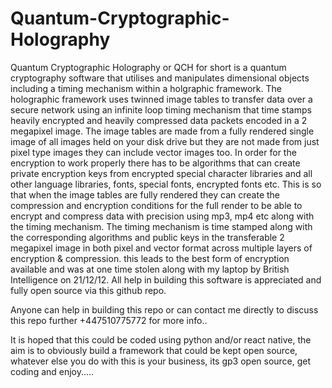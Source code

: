 # Quantum-Cryptographic-Holography
 Quantum Cryptographic Holography or QCH for short is a quantum cryptography software that utilises and manipulates dimensional objects including a timing mechanism within a holgraphic framework.  The holographic framework uses twinned image tables to transfer data over a secure network using an infinite loop timing mechanism that time stamps heavily encrypted and heavily compressed data packets encoded in a 2 megapixel image.  The image tables are made from a fully rendered single image of all images held on your disk drive but they are not made from just pixel type images they can include vector images too.  In order for the encryption to work properly there has to be algorithms that can create private encryption keys from encrypted special character libraries and all other language libraries, fonts, special fonts, encrypted fonts etc. This is so that when the image tables are fully rendered they can create the compression and encryption conditions for the full render to be able to encrypt and compress data with precision using mp3, mp4 etc along with the timing mechanism.  The timing mechanism is time stamped along with the corresponding algorithms and public keys in the transferable 2 megapixel image in both pixel and vector format across multiple layers of encryption &amp; compression. this leads to the best form of encryption available and was at one time stolen along with my laptop by British Intelligence on 21/12/12.  All help in building this software is appreciated and fully open source via this github repo.

Anyone can help in building this repo or can contact me directly to discuss this repo further +447510775772 for more info..

It is hoped that this could be coded using python and/or react native, the aim is to obviously build a framework that could be kept open source, whatever else you do with this is your business, its gp3 open source, get coding and enjoy.....
